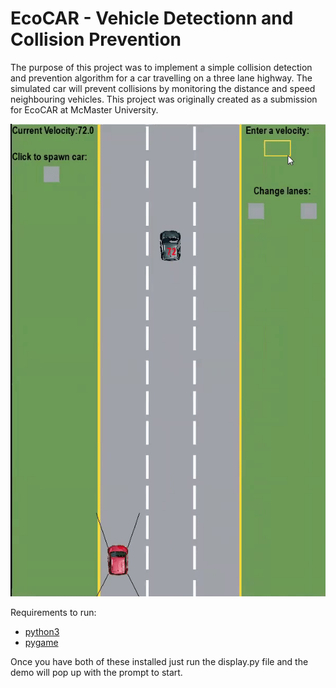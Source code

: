 # EcoCAR - Vehicle Detectionn and Collision Prevention

The purpose of this project was to implement a simple collision detection and prevention algorithm for a car travelling on a three lane highway. The simulated car will prevent collisions by monitoring the distance and speed neighbouring vehicles. This project was originally created as a submission for EcoCAR at McMaster University. 

![example](images/example.gif)

Requirements to run:
- [python3](https://www.python.org/downloads/)
- [pygame](https://www.pygame.org/download.shtml)

Once you have both of these installed just run the display.py file and the demo will pop up with the prompt to start.
